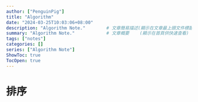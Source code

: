 ```yaml
---
author: ["PenguinPig"]
title: "Algorithm"
date: "2024-03-25T10:03:06+08:00"
description: "Algorithm Note."        # 文章簡易描述(顯示在文章最上頭文件標題之前)
summary: "Algorithm Note."            # 文章概要    (顯示在首頁供快速查看)
tags: ["notes"]
categories: []
series: ["Algorithm Note"]
ShowToc: true
TocOpen: true
---
```


# 排序
